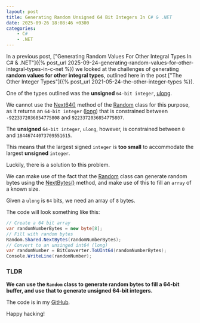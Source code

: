 ```yaml
---
layout: post
title: Generating Random Unsigned 64 Bit Integers In C# & .NET
date: 2025-09-26 18:08:46 +0300
categories:
    - C#
    - .NET
---
```


In a previous post, ["Generating Random Values For Other Integral Types In C# & .NET"]({% post_url 2025-09-24-generating-random-values-for-other-integral-types-in-c-net %}) we looked at the challenges of generating **random values for other integral types**, outlined here in the post ["The Other Integer Types"]({% post_url 2021-05-24-the-other-integer-types %}).

One of the types outlined was the **unsigned** `64-bit integer`, [ulong](https://learn.microsoft.com/en-us/dotnet/api/system.int64).

We cannot use the [Next64()](https://learn.microsoft.com/en-us/dotnet/api/system.random.nextint64?view=net-9.0) method of the [Random](https://learn.microsoft.com/en-us/dotnet/api/system.random?view=net-9.0) class for this purpose, as it returns an `64-bit integer` ([long](https://learn.microsoft.com/en-us/dotnet/api/system.uint64)) that is constrained between `-9223372036854775808` and `9223372036854775807`.

The **unsigned** `64-bit integer`, `ulong`, however, is constrained between `0` and `18446744073709551615`.

This means that the largest signed `integer` is **too small** to accommodate the largest **unsigned** `integer`.

Luckily, there is a solution to this problem.

We can make use of the fact that the [Random](https://learn.microsoft.com/en-us/dotnet/api/system.random?view=net-9.0) class can generate random bytes using the [NextBytes()](https://learn.microsoft.com/en-us/dotnet/api/system.random.nextbytes?view=net-9.0) method, and make use of this to fill an `array` of a known size.

Given a `ulong` is `64` bits, we need an array of `8` bytes.

The code will look something like this:

```c#
// Create a 64 bit array
var randomNumberBytes = new byte[8];
// Fill with random bytes
Random.Shared.NextBytes(randomNumberBytes);
// Convert to an unsinged int64 (long)
var randomNumber = BitConverter.ToUInt64(randomNumberBytes);
Console.WriteLine(randomNumber);
```

### TLDR

**We can use the `Random` class to generate random bytes to fill a 64-bit buffer, and use that to generate unsigned 64-bit integers.**

The code is in my [GitHub](https://github.com/conradakunga/BlogCode/tree/master/2025-09-26%20-%20RandomULong).

Happy hacking!

